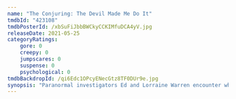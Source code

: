 ```yaml
---
name: "The Conjuring: The Devil Made Me Do It"
tmdbId: "423108"
tmdbPosterId: /xbSuFiJbbBWCkyCCKIMfuDCA4yV.jpg
releaseDate: 2021-05-25
categoryRatings:
    gore: 0
    creepy: 0
    jumpscares: 0
    suspense: 0
    psychological: 0
tmdbBackdropId: /qi6Edc1OPcyENecGtz8TF0DUr9e.jpg
synopsis: "Paranormal investigators Ed and Lorraine Warren encounter what would become one of the most sensational cases from their files. The fight for the soul of a young boy takes them beyond anything they'd ever seen before, to mark the first time in U.S. history that a murder suspect would claim demonic possession as a defense."
---
```


